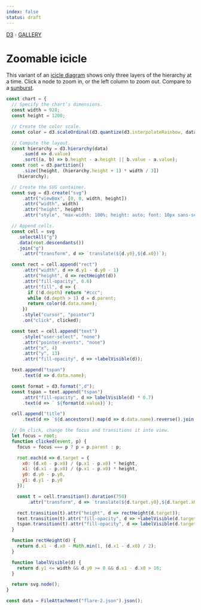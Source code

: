 ```yaml
---
index: false
status: draft
---
```


<div style="color: grey; font: 13px/25.5px var(--sans-serif); text-transform: uppercase;"><h1 style="display: none;">Zoomable icicle</h1><a href="https://d3js.org/">D3</a> › <a href="/@d3/gallery">Gallery</a></div>

# Zoomable icicle

This variant of an [icicle diagram](/@d3/icicle/2?intent=fork) shows only three layers of the hierarchy at a time. Click a node to zoom in, or the left column to zoom out. Compare to a [sunburst](/@d3/zoomable-sunburst).

```js echo
const chart = {
  // Specify the chart’s dimensions.
  const width = 928;
  const height = 1200;

  // Create the color scale.
  const color = d3.scaleOrdinal(d3.quantize(d3.interpolateRainbow, data.children.length + 1));

  // Compute the layout.
  const hierarchy = d3.hierarchy(data)
      .sum(d => d.value)
      .sort((a, b) => b.height - a.height || b.value - a.value);
  const root = d3.partition()
      .size([height, (hierarchy.height + 1) * width / 3])
    (hierarchy);

  // Create the SVG container.
  const svg = d3.create("svg")
      .attr("viewBox", [0, 0, width, height])
      .attr("width", width)
      .attr("height", height)
      .attr("style", "max-width: 100%; height: auto; font: 10px sans-serif;");

  // Append cells.
  const cell = svg
    .selectAll("g")
    .data(root.descendants())
    .join("g")
      .attr("transform", d => `translate(${d.y0},${d.x0})`);

  const rect = cell.append("rect")
      .attr("width", d => d.y1 - d.y0 - 1)
      .attr("height", d => rectHeight(d))
      .attr("fill-opacity", 0.6)
      .attr("fill", d => {
        if (!d.depth) return "#ccc";
        while (d.depth > 1) d = d.parent;
        return color(d.data.name);
      })
      .style("cursor", "pointer")
      .on("click", clicked);

  const text = cell.append("text")
      .style("user-select", "none")
      .attr("pointer-events", "none")
      .attr("x", 4)
      .attr("y", 13)
      .attr("fill-opacity", d => +labelVisible(d));

  text.append("tspan")
      .text(d => d.data.name);

  const format = d3.format(",d");
  const tspan = text.append("tspan")
      .attr("fill-opacity", d => labelVisible(d) * 0.7)
      .text(d => ` ${format(d.value)}`);

  cell.append("title")
      .text(d => `${d.ancestors().map(d => d.data.name).reverse().join("/")}\n${format(d.value)}`);

  // On click, change the focus and transitions it into view.
  let focus = root;
  function clicked(event, p) {
    focus = focus === p ? p = p.parent : p;

    root.each(d => d.target = {
      x0: (d.x0 - p.x0) / (p.x1 - p.x0) * height,
      x1: (d.x1 - p.x0) / (p.x1 - p.x0) * height,
      y0: d.y0 - p.y0,
      y1: d.y1 - p.y0
    });

    const t = cell.transition().duration(750)
        .attr("transform", d => `translate(${d.target.y0},${d.target.x0})`);

    rect.transition(t).attr("height", d => rectHeight(d.target));
    text.transition(t).attr("fill-opacity", d => +labelVisible(d.target));
    tspan.transition(t).attr("fill-opacity", d => labelVisible(d.target) * 0.7);
  }

  function rectHeight(d) {
    return d.x1 - d.x0 - Math.min(1, (d.x1 - d.x0) / 2);
  }

  function labelVisible(d) {
    return d.y1 <= width && d.y0 >= 0 && d.x1 - d.x0 > 16;
  }

  return svg.node();
}
```

```js echo
const data = FileAttachment("flare-2.json").json();
```
